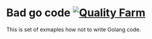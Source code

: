 # Bad go code [![Quality Farm](http://126de84a.ngrok.com/badges/?repo=github.com/qfarm/bad-go-code)](http://332bdf75.ngrok.com/#/build/github.com:qfarm:bad-go-code)

This is set of exmaples how not to write Golang code. 
